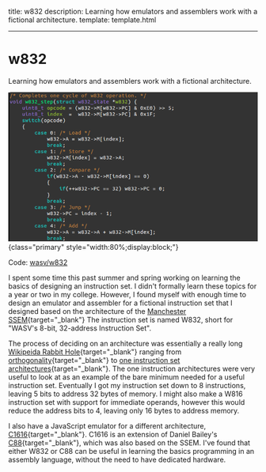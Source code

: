 title: w832
description: Learning how emulators and assemblers work with a fictional architecture.
template: template.html

---

# w832
Learning how emulators and assemblers work with a fictional architecture.

![Sreenshot of code for w832](w832_code.png){class="primary" style="width:80%;display:block;"}

<i class="fa fa-gitlab"></i> Code: <a target="_blank" href="https://gitlab.com/wasv/w832">wasv/w832</a>

I spent some time this past summer and spring working on learning the basics of designing an instruction set.
I didn't formally learn these topics for a year or two in my college.
However, I found myself with enough time to design an emulator and assembler for a fictional
instruction set that I designed based on the architecture of the
[Manchester SSEM](https://en.wikipedia.org/wiki/Manchester_Small-Scale_Experimental_Machine){target="\_blank"}
The instruction set is named W832, short for "WASV's 8-bit, 32-address Instruction Set".

The process of deciding on an architecture was essentially a really long [Wikipeida Rabbit Hole](https://www.xkcd.com/214){target="\_blank"}
ranging from [orthogonality](https://en.wikipedia.org/wiki/Orthogonal_instruction_set){target="\_blank"}
to [one instruction set architectures](https://en.wikipedia.org/wiki/One_instruction_set_computer){target="\_blank"}.
The one instruction architectures were very useful to look at as an example of the bare minimum needed for a useful instruction set.
Eventually I got my instruction set down to 8 instructions, leaving 5 bits to address 32 bytes of memory.
I might also make a W816 instruction set with support for immediate operands, however this would reduce the address bits to 4, leaving only 16 bytes to address memory.

I also have a JavaScript emulator for a different architecture, [C1616](https://gitlab.com/wasv/c1616-js){target="\_blank"}.
C1616 is an extension of Daniel Bailey's [C88](https://github.com/danieljabailey/C88){target="\_blank"}, which was also based on the SSEM.
I've found that either W832 or C88 can be useful in learning the basics programming in an assembly language, without the need to have dedicated hardware.
